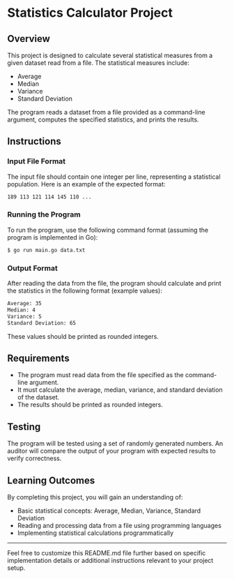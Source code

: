 # Statistics Calculator Project

## Overview
This project is designed to calculate several statistical measures from a given dataset read from a file. The statistical measures include:

- Average
- Median
- Variance
- Standard Deviation

The program reads a dataset from a file provided as a command-line argument, computes the specified statistics, and prints the results.

## Instructions

### Input File Format
The input file should contain one integer per line, representing a statistical population. Here is an example of the expected format:

```cmd
189 113 121 114 145 110 ...
```


### Running the Program
To run the program, use the following command format (assuming the program is implemented in Go):

```cmd
$ go run main.go data.txt
```

### Output Format
After reading the data from the file, the program should calculate and print the statistics in the following format (example values):

```cmd
Average: 35
Median: 4
Variance: 5
Standard Deviation: 65
```
These values should be printed as rounded integers.

## Requirements
- The program must read data from the file specified as the command-line argument.
- It must calculate the average, median, variance, and standard deviation of the dataset.
- The results should be printed as rounded integers.

## Testing
The program will be tested using a set of randomly generated numbers. An auditor will compare the output of your program with expected results to verify correctness.

## Learning Outcomes
By completing this project, you will gain an understanding of:
- Basic statistical concepts: Average, Median, Variance, Standard Deviation
- Reading and processing data from a file using programming languages
- Implementing statistical calculations programmatically

---

Feel free to customize this README.md file further based on specific implementation details or additional instructions relevant to your project setup.

